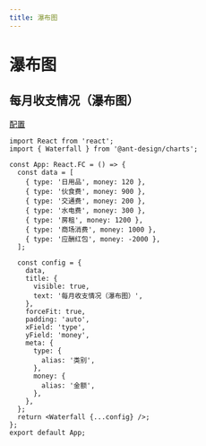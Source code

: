 ```yaml
---
title: 瀑布图
---
```


# 瀑布图

## 每月收支情况（瀑布图）

<a href="https://g2plot.antv.vision/zh/examples/waterfall/basic/API" target="_blank">配置</a>

```tsx
import React from 'react';
import { Waterfall } from '@ant-design/charts';

const App: React.FC = () => {
  const data = [
    { type: '日用品', money: 120 },
    { type: '伙食费', money: 900 },
    { type: '交通费', money: 200 },
    { type: '水电费', money: 300 },
    { type: '房租', money: 1200 },
    { type: '商场消费', money: 1000 },
    { type: '应酬红包', money: -2000 },
  ];

  const config = {
    data,
    title: {
      visible: true,
      text: '每月收支情况（瀑布图）',
    },
    forceFit: true,
    padding: 'auto',
    xField: 'type',
    yField: 'money',
    meta: {
      type: {
        alias: '类别',
      },
      money: {
        alias: '金额',
      },
    },
  };
  return <Waterfall {...config} />;
};
export default App;
```
